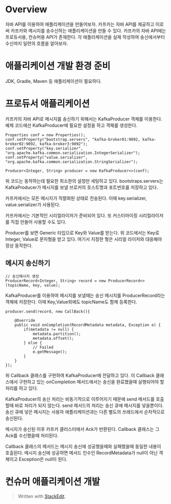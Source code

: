 # Overview

자바 API를 이용하여 애플리케이션을 만들어보자. 카프카는 자바 API를 제공하고 이로써 카프카와 메시지를 송수신하는 애플리케이션을 만들 수 있다. 카프카의 자바 API에는 프로듀서용, 컨슈머용 API가 존재한다. 각 애플리케이션을 실제 작성하여 송신에서부터 수신까지 일련의 흐름을 알아보자. 

# 애플리케이션 개발 환경 준비

JDK, Gradle, Maven 등 애플리케이션이 필요하다. 

# 프로듀서 애플리케이션

카프카의 자바 API로 메시지를 송신하기 위해서는 KafkaProducer 객체를 이용한다. 예제 코드에선 KafkaProducer에 필요한 설정을 하고 객체를 생성한다. 

```
Properties conf = new Properties();
conf.setProperty("bootstrap.servers", "kafka-broker01:9092, kafka-broker02:9092, kafka-broker3:9092");
conf.setProperty("key.serializer", "org.apache.kafka.common.serialization.IntegerSerializer");
conf.setProperty("value.serializer", "org.apache.kafka.common.serialization.StringSerializer");

Producer<Integer, String> producer = new KafkaProducer<>(conf);
```

위 코드는 동작하는데 필요한 최소한의 설정만 세팅하고 있다. 
bootstraps.servers는 KafkaProducer가 메시지를 보낼 브로커의 호스트명과 포트번호를 저장하고 있다. 

카프카에서는 모든 메시지가 직렬화된 상태로 전송된다. 이때 key.serializer, value.serializer가 사용된다. 

카프카에서는 기본적인 시리얼라이저가 준비되어 있다. 또 커스터마이징 시리얼라이저를 직접 만들어 사용할 수도 있다. 

Producer를 보면 Generic 타입으로 Key와 Value를 받는다. 위 코드에서는 Key로 Integer, Value로 문자형을 받고 있다. 여기서 지정한 형은 시리얼 라이저와 대응해야 정상 동작한다. 

## 메시지 송신하기 

```
// 송신메시지 생성
ProducerRecord<Integer, String> record = new ProducerRecord<>(topicName, key, value);
```

KafkaProducer를 이용하여 메시지를 보낼때는 송신 메시지를 ProducerRecord라는 객체에 저장한다. 이때 Key,Value외에도 topicName도 함께 등록한다. 

```
producer.send(record, new CallBack(){

	@Override
	public void onCompletion(RecordMetadata metadata, Exception e) {
		if(metadata != null) {
			metadata.partition();
			metadata.offset();
		} else { 
			// Failed 
			e.getMessage();
		}
	}
});
```

위 Callback 클래스를 구현하여 KafkaProducer에 전달하고 있다. 이 Callback 클래스에서 구현하고 있는 onCompletion 메서드에서는 송신을 완료했을때 실행되어야 할 처리를 하고 있다. 

KafkaProducer의 송신 처리는 비동기적으로 이루어지기 때문에 send 메서드를 호출할때 바로 처리가 되지 않는다. send 메서드의 처리는 송신 큐에 메시지를 넣을뿐이다. 송신 큐에 넣은 메시지는 사용자 애플리케이션과는 다른 별도의 쓰레드에서 순차적으로 송신된다. 

메시지가 송신된 이후 카프카 클러스터에서 Ack가 반환된다. Callback 클래스는 그 Ack를 수신했을때 처리된다. 

Callback 클래스의 메서드는 메시지 송신에 성공했을때와 실패했을때 동일한 내용이 호출된다. 메시지 송신에 성공하면 메서드 인수인 RecordMetadata가 null이 아닌 객체이고 Exception은 null이 된다.

# 컨슈머 애플리케이션 개발



> Written with [StackEdit](https://stackedit.io/).
<!--stackedit_data:
eyJoaXN0b3J5IjpbLTc1OTYxNjIxMyw3MjE1ODY1MzksLTEyMz
M2OTY3NjcsLTE1MjQ2NzM5LC0xMjE4NDc1NTUsNDQ4OTA0MzNd
fQ==
-->